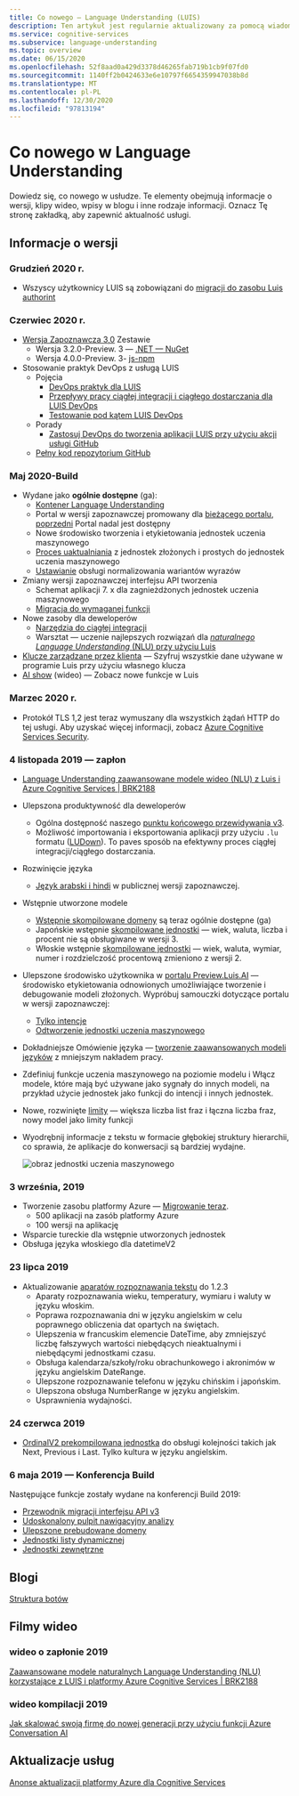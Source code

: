 ```yaml
---
title: Co nowego — Language Understanding (LUIS)
description: Ten artykuł jest regularnie aktualizowany za pomocą wiadomości o interfejs API usługi Language Understanding usługi Azure Cognitive Services.
ms.service: cognitive-services
ms.subservice: language-understanding
ms.topic: overview
ms.date: 06/15/2020
ms.openlocfilehash: 52f8aad0a429d3378d46265fab719b1cb9f07fd0
ms.sourcegitcommit: 1140ff2b0424633e6e10797f6654359947038b8d
ms.translationtype: MT
ms.contentlocale: pl-PL
ms.lasthandoff: 12/30/2020
ms.locfileid: "97813194"
---
```

# <a name="whats-new-in-language-understanding"></a>Co nowego w Language Understanding

Dowiedz się, co nowego w usłudze. Te elementy obejmują informacje o wersji, klipy wideo, wpisy w blogu i inne rodzaje informacji. Oznacz Tę stronę zakładką, aby zapewnić aktualność usługi.

## <a name="release-notes"></a>Informacje o wersji

### <a name="december-2020"></a>Grudzień 2020 r.

* Wszyscy użytkownicy LUIS są zobowiązani do [migracji do zasobu Luis authorint](luis-migration-authoring.md)

### <a name="june-2020"></a>Czerwiec 2020 r.

* [Wersja Zapoznawcza 3,0](luis-migration-authoring-entities.md) Zestawie
    * Wersja 3.2.0-Preview. 3 — [.NET — NuGet](https://www.nuget.org/packages/Microsoft.Azure.CognitiveServices.Language.LUIS.Authoring/)
    * Wersja 4.0.0-Preview. 3- [js-npm](https://www.npmjs.com/package/@azure/cognitiveservices-luis-authoring)
* Stosowanie praktyk DevOps z usługą LUIS
    * Pojęcia
        * [DevOps praktyk dla LUIS](luis-concept-devops-sourcecontrol.md)
        * [Przepływy pracy ciągłej integracji i ciągłego dostarczania dla LUIS DevOps](luis-concept-devops-automation.md)
        * [Testowanie pod kątem LUIS DevOps](luis-concept-devops-testing.md)
    * Porady
        * [Zastosuj DevOps do tworzenia aplikacji LUIS przy użyciu akcji usługi GitHub](luis-how-to-devops-with-github.md)
    * [Pełny kod repozytorium GitHub](https://github.com/Azure-Samples/LUIS-DevOps-Template)

### <a name="may-2020---build"></a>Maj 2020-Build

* Wydane jako **ogólnie dostępne** (ga):
    * [Kontener Language Understanding](luis-container-howto.md)
    * Portal w wersji zapoznawczej promowany dla [bieżącego portalu](https://www.luis.ai), [poprzedni](https://previous.luis.ai) Portal nadal jest dostępny
    * Nowe środowisko tworzenia i etykietowania jednostek uczenia maszynowego
    * [Proces uaktualniania](migrate-from-composite-entity.md) z jednostek złożonych i prostych do jednostek uczenia maszynowego
    * [Ustawianie](how-to-application-settings-portal.md) obsługi normalizowania wariantów wyrazów
* Zmiany wersji zapoznawczej interfejsu API tworzenia
    * Schemat aplikacji 7. x dla zagnieżdżonych jednostek uczenia maszynowego
    * [Migracja do wymaganej funkcji](luis-migration-authoring-entities.md#api-change-constraint-replaced-with-required-feature)
* Nowe zasoby dla deweloperów
    * [Narzędzia do ciągłej integracji](developer-reference-resource.md#continuous-integration-tools)
    * Warsztat — uczenie najlepszych rozwiązań dla [ _naturalnego Language Understanding_ (NLU) przy użyciu Luis](developer-reference-resource.md#workshops)
* [Klucze zarządzane przez klienta](luis-encryption-of-data-at-rest.md) — Szyfruj wszystkie dane używane w programie Luis przy użyciu własnego klucza
* [AI show](https://channel9.msdn.com/Shows/AI-Show/New-Features-in-Language-Understanding) (wideo) — Zobacz nowe funkcje w Luis



### <a name="march-2020"></a>Marzec 2020 r.

* Protokół TLS 1,2 jest teraz wymuszany dla wszystkich żądań HTTP do tej usługi. Aby uzyskać więcej informacji, zobacz [Azure Cognitive Services Security](../cognitive-services-security.md).

### <a name="november-4-2019---ignite"></a>4 listopada 2019 — zapłon

* [Language Understanding zaawansowane modele wideo (NLU) z Luis i Azure Cognitive Services | BRK2188](https://www.youtube.com/watch?v=JdJEV2jV0_Y)

* Ulepszona produktywność dla deweloperów
    * Ogólna dostępność naszego [punktu końcowego przewidywania v3](luis-migration-api-v3.md).
    * Możliwość importowania i eksportowania aplikacji przy użyciu `.lu` formatu ([LUDown](https://github.com/microsoft/botbuilder-tools/tree/master/packages/Ludown)). To paves sposób na efektywny proces ciągłej integracji/ciągłego dostarczania.
* Rozwinięcie języka
    * [Język arabski i hindi](luis-language-support.md) w publicznej wersji zapoznawczej.
* Wstępnie utworzone modele
    * [Wstępnie skompilowane domeny](luis-reference-prebuilt-domains.md) są teraz ogólnie dostępne (ga)
    * Japońskie wstępnie [skompilowane jednostki](luis-reference-prebuilt-entities.md#japanese-entity-support) — wiek, waluta, liczba i procent nie są obsługiwane w wersji 3.
    * Włoskie wstępnie [skompilowane jednostki](luis-reference-prebuilt-entities.md#italian-entity-support) — wiek, waluta, wymiar, numer i rozdzielczość procentową zmieniono z wersji 2.
* Ulepszone środowisko użytkownika w [portalu Preview.Luis.AI](https://preview.luis.ai) — środowisko etykietowania odnowionych umożliwiające tworzenie i debugowanie modeli złożonych. Wypróbuj samouczki dotyczące portalu w wersji zapoznawczej:
    * [Tylko intencje](tutorial-intents-only.md)
    * [Odtworzenie jednostki uczenia maszynowego](tutorial-machine-learned-entity.md)
* Dokładniejsze Omówienie języka — [tworzenie zaawansowanych modeli języków](luis-concept-entity-types.md) z mniejszym nakładem pracy.
* Zdefiniuj funkcje uczenia maszynowego na poziomie modelu i Włącz modele, które mają być używane jako sygnały do innych modeli, na przykład użycie jednostek jako funkcji do intencji i innych jednostek.
* Nowe, rozwinięte [limity](luis-limits.md) — większa liczba list fraz i łączna liczba fraz, nowy model jako limity funkcji
* Wyodrębnij informacje z tekstu w formacie głębokiej struktury hierarchii, co sprawia, że aplikacje do konwersacji są bardziej wydajne.

    ![obraz jednostki uczenia maszynowego](./media/whats-new/deep-entity-extraction-example.png)

### <a name="september-3-2019"></a>3 września, 2019

* Tworzenie zasobu platformy Azure — [Migrowanie teraz](luis-migration-authoring.md).
    * 500 aplikacji na zasób platformy Azure
    * 100 wersji na aplikację
* Wsparcie tureckie dla wstępnie utworzonych jednostek
* Obsługa języka włoskiego dla datetimeV2

### <a name="july-23-2019"></a>23 lipca 2019

* Aktualizowanie [aparatów rozpoznawania tekstu](https://github.com/microsoft/Recognizers-Text/releases/tag/dotnet-v1.2.3) do 1.2.3
    * Aparaty rozpoznawania wieku, temperatury, wymiaru i waluty w języku włoskim.
    * Poprawa rozpoznawania dni w języku angielskim w celu poprawnego obliczenia dat opartych na świętach.
    * Ulepszenia w francuskim elemencie DateTime, aby zmniejszyć liczbę fałszywych wartości niebędących nieaktualnymi i niebędącymi jednostkami czasu.
    * Obsługa kalendarza/szkoły/roku obrachunkowego i akronimów w języku angielskim DateRange.
    * Ulepszone rozpoznawanie telefonu w języku chińskim i japońskim.
    * Ulepszona obsługa NumberRange w języku angielskim.
    * Usprawnienia wydajności.

### <a name="june-24-2019"></a>24 czerwca 2019

* [OrdinalV2 prekompilowana jednostka](luis-reference-prebuilt-ordinal-v2.md) do obsługi kolejności takich jak Next, Previous i Last. Tylko kultura w języku angielskim.

### <a name="may-6-2019---build-conference"></a>6 maja 2019 — Konferencja Build

Następujące funkcje zostały wydane na konferencji Build 2019:

* [Przewodnik migracji interfejsu API v3](luis-migration-api-v3.md)
* [Udoskonalony pulpit nawigacyjny analizy](luis-how-to-use-dashboard.md)
* [Ulepszone prebudowane domeny](luis-reference-prebuilt-domains.md)
* [Jednostki listy dynamicznej](schema-change-prediction-runtime.md#dynamic-lists-passed-in-at-prediction-time)
* [Jednostki zewnętrzne](schema-change-prediction-runtime.md#external-entities-passed-in-at-prediction-time)

## <a name="blogs"></a>Blogi

[Struktura botów](https://blog.botframework.com/)

## <a name="videos"></a>Filmy wideo

### <a name="2019-ignite-videos"></a>wideo o zapłonie 2019

[Zaawansowane modele naturalnych Language Understanding (NLU) korzystające z LUIS i platformy Azure Cognitive Services | BRK2188](https://www.youtube.com/watch?v=JdJEV2jV0_Y)

### <a name="2019-build-videos"></a>wideo kompilacji 2019

[Jak skalować swoją firmę do nowej generacji przy użyciu funkcji Azure Conversation AI](https://www.youtube.com/watch?v=_k97jd-csuk&feature=youtu.be)

## <a name="service-updates"></a>Aktualizacje usług

[Anonse aktualizacji platformy Azure dla Cognitive Services](https://azure.microsoft.com/updates/?product=cognitive-services)
